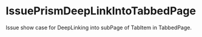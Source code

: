 # IssuePrismDeepLinkIntoTabbedPage
Issue show case for DeepLinking into subPage of TabItem in TabbedPage.
